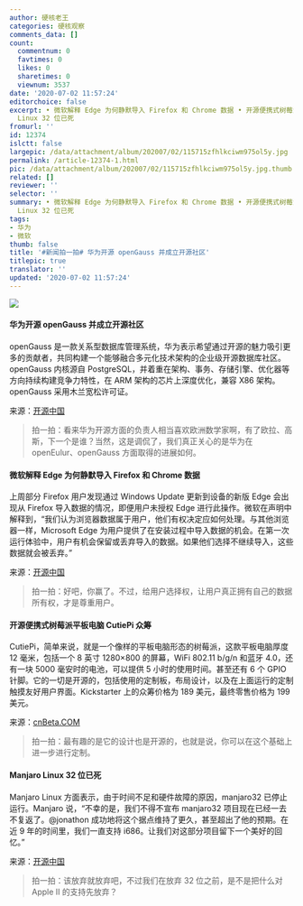 ```yaml
---
author: 硬核老王
categories: 硬核观察
comments_data: []
count:
  commentnum: 0
  favtimes: 0
  likes: 0
  sharetimes: 0
  viewnum: 3537
date: '2020-07-02 11:57:24'
editorchoice: false
excerpt: • 微软解释 Edge 为何静默导入 Firefox 和 Chrome 数据 • 开源便携式树莓派平板电脑 CutiePi 众筹 • Manjaro
  Linux 32 位已死
fromurl: ''
id: 12374
islctt: false
largepic: /data/attachment/album/202007/02/115715zfhlkciwm975ol5y.jpg
permalink: /article-12374-1.html
pic: /data/attachment/album/202007/02/115715zfhlkciwm975ol5y.jpg.thumb.jpg
related: []
reviewer: ''
selector: ''
summary: • 微软解释 Edge 为何静默导入 Firefox 和 Chrome 数据 • 开源便携式树莓派平板电脑 CutiePi 众筹 • Manjaro
  Linux 32 位已死
tags:
- 华为
- 微软
thumb: false
title: '#新闻拍一拍# 华为开源 openGauss 并成立开源社区'
titlepic: true
translator: ''
updated: '2020-07-02 11:57:24'
---
```


![](/data/attachment/album/202007/02/115715zfhlkciwm975ol5y.jpg)


#### 华为开源 openGauss 并成立开源社区


openGauss 是一款关系型数据库管理系统，华为表示希望通过开源的魅力吸引更多的贡献者，共同构建一个能够融合多元化技术架构的企业级开源数据库社区。openGauss 内核源自 PostgreSQL，并着重在架构、事务、存储引擎、优化器等方向持续构建竞争力特性，在 ARM 架构的芯片上深度优化，兼容 X86 架构。openGauss 采用木兰宽松许可证。


来源：[开源中国](https://www.oschina.net/news/116866/opengauss-open-sourced)



> 
> 拍一拍：看来华为开源方面的负责人相当喜欢欧洲数学家啊，有了欧拉、高斯，下一个是谁？当然，这是调侃了，我们真正关心的是华为在 openEulur、openGauss 方面取得的进展如何。
> 
> 
> 


#### 微软解释 Edge 为何静默导入 Firefox 和 Chrome 数据


上周部分 Firefox 用户发现通过 Windows Update 更新到设备的新版 Edge 会出现从 Firefox 导入数据的情况，即便用户未授权 Edge 进行此操作。微软在声明中解释到，“我们认为浏览器数据属于用户，他们有权决定应如何处理。与其他浏览器一样，Microsoft Edge 为用户提供了在安装过程中导入数据的机会。在第一次运行体验中，用户有机会保留或丢弃导入的数据。如果他们选择不继续导入，这些数据就会被丢弃。”


来源：[开源中国](https://www.oschina.net/news/116863/why-edge-silently-importing-firefox-chrome-data)



> 
> 拍一拍：好吧，你赢了。不过，给用户选择权，让用户真正拥有自己的数据所有权，才是尊重用户。
> 
> 
> 


#### 开源便携式树莓派平板电脑 CutiePi 众筹


CutiePi，简单来说，就是一个像样的平板电脑形态的树莓派，这款平板电脑厚度 12 毫米，包括一个 8 英寸 1280×800 的屏幕，WiFi 802.11 b/g/n 和蓝牙 4.0，还有一块 5000 毫安时的电池，可以提供 5 小时的使用时间。甚至还有 6 个 GPIO 针脚。它的一切是开源的，包括使用的定制板，布局设计，以及在上面运行的定制触摸友好用户界面。Kickstarter 上的众筹价格为 189 美元，最终零售价格为 199 美元。


来源：[cnBeta.COM](https://www.cnbeta.com/articles/tech/997965.htm)



> 
> 拍一拍：最有趣的是它的设计也是开源的，也就是说，你可以在这个基础上进一步进行定制。
> 
> 
> 


#### Manjaro Linux 32 位已死


Manjaro Linux 方面表示，由于时间不足和硬件故障的原因，manjaro32 已停止运行。Manjaro 说，“不幸的是，我们不得不宣布 manjaro32 项目现在已经一去不复返了。@jonathon 成功地将这个据点维持了更久，甚至超出了他的预期。在近 9 年的时间里，我们一直支持 i686。让我们对这部分项目留下一个美好的回忆。”


来源：[开源中国](https://www.oschina.net/news/116864/manjaro-linux-32-bit)



> 
> 拍一拍：该放弃就放弃吧，不过我们在放弃 32 位之前，是不是把什么对 Apple II 的支持先放弃？
> 
> 
>